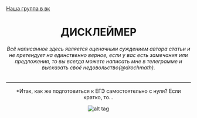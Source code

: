 [Наша группа в вк](https://vk.com/clubmaslov)
<h1 align='center'> ДИСКЛЕЙМЕР </h1>

<h6 align='center'>Всё написанное здесь является оценочным суждением автора статьи и не претендует на единственно верное, если у вас есть замечания или предложения, то вы всегда можете написать мне в телеграмме и высказать своё недовольство(@drochmath).</h6>

---
    
<div align='center'>
    *Итак, как же подготовиться к ЕГЭ самостоятельно c нуля? Если кратко, то...

  
  
   ![alt tag](https://i.ibb.co/vsGPJg0/BV.jpg "Описание будет тут")
</div>
